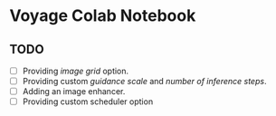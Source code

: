 # Voyage Colab Notebook

## TODO

- [ ] Providing _image grid_ option.
- [ ] Providing custom _guidance scale_ and _number of inference steps_.
- [ ] Adding an image enhancer. 
- [ ] Providing custom scheduler option